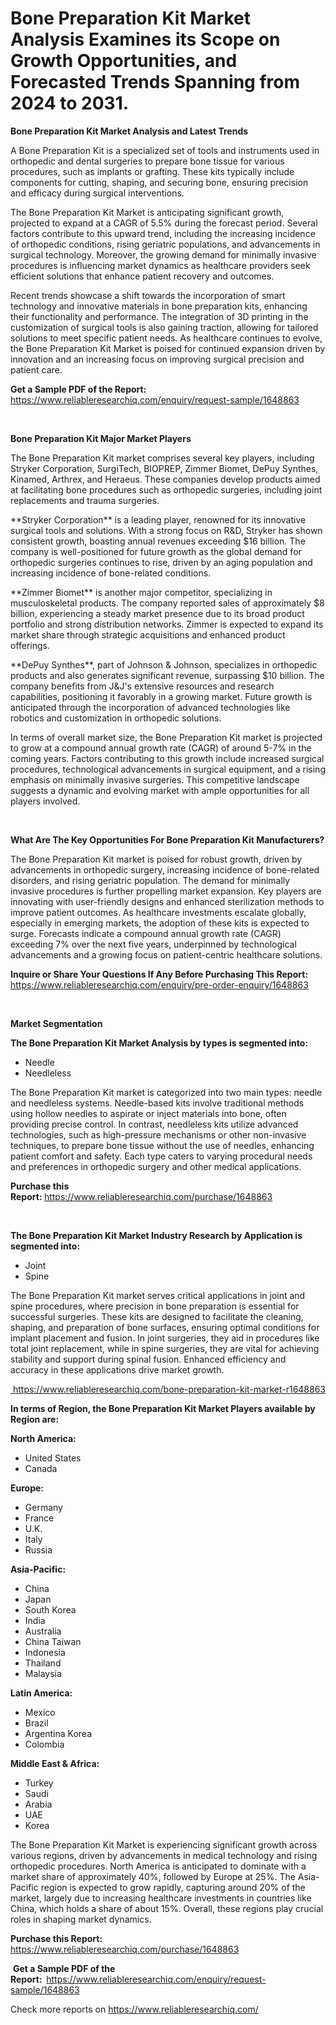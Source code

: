 <p><h1>Bone Preparation Kit Market Analysis Examines its Scope on Growth Opportunities, and Forecasted Trends Spanning from 2024 to 2031.</h1></p><p><strong>Bone Preparation Kit Market Analysis and Latest Trends</strong></p>
<p><p>A Bone Preparation Kit is a specialized set of tools and instruments used in orthopedic and dental surgeries to prepare bone tissue for various procedures, such as implants or grafting. These kits typically include components for cutting, shaping, and securing bone, ensuring precision and efficacy during surgical interventions.</p><p>The Bone Preparation Kit Market is anticipating significant growth, projected to expand at a CAGR of 5.5% during the forecast period. Several factors contribute to this upward trend, including the increasing incidence of orthopedic conditions, rising geriatric populations, and advancements in surgical technology. Moreover, the growing demand for minimally invasive procedures is influencing market dynamics as healthcare providers seek efficient solutions that enhance patient recovery and outcomes.</p><p>Recent trends showcase a shift towards the incorporation of smart technology and innovative materials in bone preparation kits, enhancing their functionality and performance. The integration of 3D printing in the customization of surgical tools is also gaining traction, allowing for tailored solutions to meet specific patient needs. As healthcare continues to evolve, the Bone Preparation Kit Market is poised for continued expansion driven by innovation and an increasing focus on improving surgical precision and patient care.</p></p>
<p><strong>Get a Sample PDF of the Report:&nbsp;</strong> <a href="https://www.reliableresearchiq.com/enquiry/request-sample/1648863?utm_campaign=1140&utm_medium=2&utm_source=Github&utm_content=ia&utm_term=29122024&utm_id=bone-preparation-kit">https://www.reliableresearchiq.com/enquiry/request-sample/1648863</a></p>
<p>&nbsp;</p>
<p><strong>Bone Preparation Kit Major Market Players</strong></p>
<p><p>The Bone Preparation Kit market comprises several key players, including Stryker Corporation, SurgiTech, BIOPREP, Zimmer Biomet, DePuy Synthes, Kinamed, Arthrex, and Heraeus. These companies develop products aimed at facilitating bone procedures such as orthopedic surgeries, including joint replacements and trauma surgeries.</p><p>**Stryker Corporation** is a leading player, renowned for its innovative surgical tools and solutions. With a strong focus on R&D, Stryker has shown consistent growth, boasting annual revenues exceeding $16 billion. The company is well-positioned for future growth as the global demand for orthopedic surgeries continues to rise, driven by an aging population and increasing incidence of bone-related conditions.</p><p>**Zimmer Biomet** is another major competitor, specializing in musculoskeletal products. The company reported sales of approximately $8 billion, experiencing a steady market presence due to its broad product portfolio and strong distribution networks. Zimmer is expected to expand its market share through strategic acquisitions and enhanced product offerings.</p><p>**DePuy Synthes**, part of Johnson & Johnson, specializes in orthopedic products and also generates significant revenue, surpassing $10 billion. The company benefits from J&J's extensive resources and research capabilities, positioning it favorably in a growing market. Future growth is anticipated through the incorporation of advanced technologies like robotics and customization in orthopedic solutions.</p><p>In terms of overall market size, the Bone Preparation Kit market is projected to grow at a compound annual growth rate (CAGR) of around 5-7% in the coming years. Factors contributing to this growth include increased surgical procedures, technological advancements in surgical equipment, and a rising emphasis on minimally invasive surgeries. This competitive landscape suggests a dynamic and evolving market with ample opportunities for all players involved.</p></p>
<p>&nbsp;</p>
<p><strong>What Are The Key Opportunities For Bone Preparation Kit Manufacturers?</strong></p>
<p><p>The Bone Preparation Kit market is poised for robust growth, driven by advancements in orthopedic surgery, increasing incidence of bone-related disorders, and rising geriatric population. The demand for minimally invasive procedures is further propelling market expansion. Key players are innovating with user-friendly designs and enhanced sterilization methods to improve patient outcomes. As healthcare investments escalate globally, especially in emerging markets, the adoption of these kits is expected to surge. Forecasts indicate a compound annual growth rate (CAGR) exceeding 7% over the next five years, underpinned by technological advancements and a growing focus on patient-centric healthcare solutions.</p></p>
<p><strong>Inquire or Share Your Questions If Any Before Purchasing This Report:</strong> <a href="https://www.reliableresearchiq.com/enquiry/pre-order-enquiry/1648863?utm_campaign=1140&utm_medium=2&utm_source=Github&utm_content=ia&utm_term=29122024&utm_id=bone-preparation-kit">https://www.reliableresearchiq.com/enquiry/pre-order-enquiry/1648863</a></p>
<p>&nbsp;</p>
<p><strong>Market Segmentation</strong></p>
<p><strong>The Bone Preparation Kit Market Analysis by types is segmented into:</strong></p>
<p><ul><li>Needle</li><li>Needleless</li></ul></p>
<p><p>The Bone Preparation Kit market is categorized into two main types: needle and needleless systems. Needle-based kits involve traditional methods using hollow needles to aspirate or inject materials into bone, often providing precise control. In contrast, needleless kits utilize advanced technologies, such as high-pressure mechanisms or other non-invasive techniques, to prepare bone tissue without the use of needles, enhancing patient comfort and safety. Each type caters to varying procedural needs and preferences in orthopedic surgery and other medical applications.</p></p>
<p><strong>Purchase this Report:&nbsp;</strong><a href="https://www.reliableresearchiq.com/purchase/1648863?utm_campaign=1140&utm_medium=2&utm_source=Github&utm_content=ia&utm_term=29122024&utm_id=bone-preparation-kit">https://www.reliableresearchiq.com/purchase/1648863</a></p>
<p>&nbsp;</p>
<p><strong>The Bone Preparation Kit Market Industry Research by Application is segmented into:</strong></p>
<p><ul><li>Joint</li><li>Spine</li></ul></p>
<p><p>The Bone Preparation Kit market serves critical applications in joint and spine procedures, where precision in bone preparation is essential for successful surgeries. These kits are designed to facilitate the cleaning, shaping, and preparation of bone surfaces, ensuring optimal conditions for implant placement and fusion. In joint surgeries, they aid in procedures like total joint replacement, while in spine surgeries, they are vital for achieving stability and support during spinal fusion. Enhanced efficiency and accuracy in these applications drive market growth.</p></p>
<p><a href="https://www.reliableresearchiq.com/bone-preparation-kit-market-r1648863?utm_campaign=1140&utm_medium=2&utm_source=Github&utm_content=ia&utm_term=29122024&utm_id=bone-preparation-kit">&nbsp;https://www.reliableresearchiq.com/bone-preparation-kit-market-r1648863</a></p>
<p><strong>In terms of Region, the Bone Preparation Kit Market Players available by Region are:</strong></p>
<p>
    <p> <strong> North America: </strong>
        <ul>
            <li>United States</li>
            <li>Canada</li>
        </ul>
        </p> 
    <p> <strong> Europe: </strong>
        <ul>
            <li>Germany</li>
            <li>France</li>
            <li>U.K.</li>
            <li>Italy</li>
            <li>Russia</li>
        </ul>
        </p> 
    <p> <strong> Asia-Pacific: </strong>
        <ul>
            <li>China</li>
            <li>Japan</li>
            <li>South Korea</li>
            <li>India</li>
            <li>Australia</li>
            <li>China Taiwan</li>
            <li>Indonesia</li>
            <li>Thailand</li>
            <li>Malaysia</li>
        </ul>
        </p> 
    <p> <strong> Latin America: </strong>
        <ul>
            <li>Mexico</li>
            <li>Brazil</li>
            <li>Argentina Korea</li>
            <li>Colombia</li>
        </ul>
        </p> 
    <p> <strong> Middle East & Africa: </strong>
        <ul>
            <li>Turkey</li>
            <li>Saudi</li>
            <li>Arabia</li>
            <li>UAE</li>
            <li>Korea</li>
        </ul>
    </p>
    </p>
<p><p>The Bone Preparation Kit Market is experiencing significant growth across various regions, driven by advancements in medical technology and rising orthopedic procedures. North America is anticipated to dominate with a market share of approximately 40%, followed by Europe at 25%. The Asia-Pacific region is expected to grow rapidly, capturing around 20% of the market, largely due to increasing healthcare investments in countries like China, which holds a share of about 15%. Overall, these regions play crucial roles in shaping market dynamics.</p></p>
<p><strong>Purchase this Report: </strong><a href="https://www.reliableresearchiq.com/purchase/1648863?utm_campaign=1140&utm_medium=2&utm_source=Github&utm_content=ia&utm_term=29122024&utm_id=bone-preparation-kit">https://www.reliableresearchiq.com/purchase/1648863</a></p>
<p>&nbsp;<strong>Get a Sample PDF of the Report:&nbsp;&nbsp;</strong><a href="https://www.reliableresearchiq.com/enquiry/request-sample/1648863?utm_campaign=1140&utm_medium=2&utm_source=Github&utm_content=ia&utm_term=29122024&utm_id=bone-preparation-kit">https://www.reliableresearchiq.com/enquiry/request-sample/1648863</a></p>
<p><strong></strong></p>
<p>Check more reports on <a href="https://www.reliableresearchiq.com/?utm_campaign=1140&utm_medium=2&utm_source=Github&utm_content=ia&utm_term=29122024&utm_id=bone-preparation-kit">https://www.reliableresearchiq.com/</a></p>